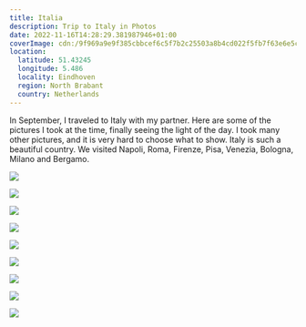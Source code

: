 ```yaml
---
title: Italia
description: Trip to Italy in Photos
date: 2022-11-16T14:28:29.381987946+01:00
coverImage: cdn:/9f969a9e9f385cbbcef6c5f7b2c25503a8b4cd022f5fb7f63e6e5c1e3474460c
location:
  latitude: 51.43245
  longitude: 5.486
  locality: Eindhoven
  region: North Brabant
  country: Netherlands
---
```


In September, I traveled to Italy with my partner. Here are some of the pictures I took at the time, finally seeing the light of the day. I took many other pictures, and it is very hard to choose what to show. Italy is such a beautiful country. We visited Napoli, Roma, Firenze, Pisa, Venezia, Bologna, Milano and Bergamo.

<style>
.grid-italie-2022 {
  grid-template-columns: repeat(6, 1fr);
  grid-template-areas:
    "a a a b b b"
    "c c d d e e"
    "f f f f f f"
    "g g h h i i";
}

.grid-italie-2022 > *:nth-child(1) { grid-area: a; }
.grid-italie-2022 > *:nth-child(2) { grid-area: b; }
.grid-italie-2022 > *:nth-child(3) { grid-area: c; }
.grid-italie-2022 > *:nth-child(4) { grid-area: d; }
.grid-italie-2022 > *:nth-child(5) { grid-area: e; }
.grid-italie-2022 > *:nth-child(6) { grid-area: f; }
.grid-italie-2022 > *:nth-child(7) { grid-area: g; }
.grid-italie-2022 > *:nth-child(8) { grid-area: h; }
.grid-italie-2022 > *:nth-child(9) { grid-area: i; }
</style>

<div class="fw grid-italie-2022 fg">

![](cdn:/ece0c9110b225ff12ecf8118466a674a17fc740d13394ef991ece3d97be2c6aa)

![](cdn:/9f969a9e9f385cbbcef6c5f7b2c25503a8b4cd022f5fb7f63e6e5c1e3474460c)

![](cdn:/638a05816f171d5bb0cfd6a3d99d73c2f67e314ad009d5aca83e35c2ad17eb2d)

![](cdn:/7eea4e777e53a52b98f99b13a9318034ebf7d7e012be959884e5b262a2ad8d58)

![](cdn:/31c47486b3c31c948cd6db3ef7f4f484d922a2202f39a1415b6175aaea7ed602)

![](cdn:/f01370c2567a0285aea86f89b0c7300136e4fb01df1b9badf2d025e6f98d0733)

![](cdn:/4f60cb20ed4e9f754e035f0f677713d4a284acf181d8a748988294ab9bfe882f)

![](cdn:/d525fdf790ad117cf5b47664b742e9266117823ae60c20fbaf6b6ab39f86b8e4)

![](cdn:/ee3a9b458f3d0d3f1e66d6d90cce223aa976d3e2ae08cb2d2b097d425f1f46b5)

</div>
